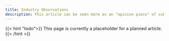 ```yaml
---
title: Industry Observations
description: This article can be seen more as an "opinion piece" of subjective observations related to the game industry. These opinions primarily reflect Catalyst's own viewpoints, but may echo viewpoints expressed by other individuals or businesses as well.
---
```


{{< hint "todo">}}
This page is currently a placeholder for a planned article.
{{< /hint >}}